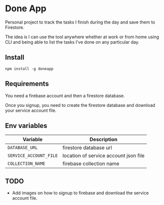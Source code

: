 # Done App

Personal project to track the tasks I finish during the day and save them to Firestore.

The idea is I can use the tool anywhere whether at work or from home using CLI and being able to list
the tasks I've done on any particular day.

## Install

```
npm install -g doneapp
```

## Requirements
You need a firebase account and then a firestore database.

Once you signup, you need to create the firestore database and download your service account file.


## Env variables

| Variable | Description |
| - | - |
| `DATABASE_URL` | firestore database url |
| `SERVICE_ACCOUNT_FILE` | location of service account json file |
| `COLLECTION_NAME` | firebase collection name |

## TODO
- Add images on how to signup to firebase and download the service account file.